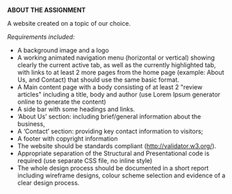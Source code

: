 **ABOUT THE ASSIGNMENT**

A website created on a topic of our choice. 

_Requirements included:_

- A background image and a logo
- A working animated navigation menu (horizontal or vertical) showing clearly the current active tab, as well as the currently highlighted tab, with links to at least 2 more pages from the home page (example: About Us, and Contact) that should use the same basic format.
- A Main content page with a body consisting of at least 2 "review articles" including a title, body and author (use Lorem Ipsum generator online to generate the content)
- A side bar with some headings and links.
-   ‘About Us’ section: including brief/general information about the business,
-    A ‘Contact’ section: providing key contact information to visitors;
- A footer with copyright information
- The website should be standards compliant (http://validator.w3.org/).
- Appropriate separation of the Structural and Presentational code is required (use separate CSS file, no inline style)
- The whole design process should be documented in a short report including wireframe designs, colour scheme selection and evidence of a clear design process. 
